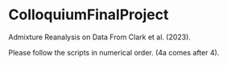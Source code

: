 # ColloquiumFinalProject
Admixture Reanalysis on Data From Clark et al. (2023).

Please follow the scripts in numerical order. (4a comes after 4).


